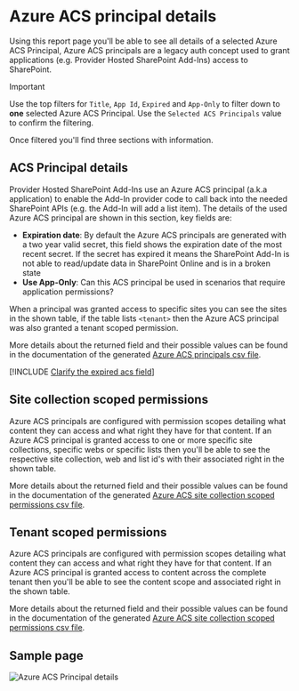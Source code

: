 # Azure ACS principal details

Using this report page you'll be able to see all details of a selected Azure ACS Principal, Azure ACS principals are a legacy auth concept used to grant applications (e.g. Provider Hosted SharePoint Add-Ins) access to SharePoint.

> [!Important]
> Use the top filters for `Title`, `App Id`, `Expired` and `App-Only` to filter down to **one** selected Azure ACS Principal. Use the `Selected ACS Principals` value to confirm the filtering.

Once filtered you'll find three sections with information.

## ACS Principal details

Provider Hosted SharePoint Add-Ins use an Azure ACS principal (a.k.a application) to enable the Add-In provider code to call back into the needed SharePoint APIs (e.g. the Add-In will add a list item). The details of the used Azure ACS principal are shown in this section, key fields are:

- **Expiration date**: By default the Azure ACS principals are generated with a two year valid secret, this field shows the expiration date of the most recent secret. If the secret has expired it means the SharePoint Add-In is not able to read/update data in SharePoint Online and is in a broken state
- **Use App-Only**: Can this ACS principal be used in scenarios that require application permissions?

When a principal was granted access to specific sites you can see the sites in the shown table, if the table lists `<tenant>` then the Azure ACS principal was also granted a tenant scoped permission.

More details about the returned field and their possible values can be found in the documentation of the generated [Azure ACS principals csv file](csv-classicacsprincipals.md).

[!INCLUDE [Clarify the expired acs field](./../fragments/clarify-acs-details.md)]

## Site collection scoped permissions

Azure ACS principals are configured with permission scopes detailing what content they can access and what right they have for that content. If an Azure ACS principal is granted access to one or more specific site collections, specific webs or specific lists then you'll be able to see the respective site collection, web and list id's with their associated right in the shown table.

More details about the returned field and their possible values can be found in the documentation of the generated [Azure ACS site collection scoped permissions csv file](csv-classicacsprincipalsitescopedpermissions.md).

## Tenant scoped permissions

Azure ACS principals are configured with permission scopes detailing what content they can access and what right they have for that content. If an Azure ACS principal is granted access to content across the complete tenant then you'll be able to see the content scope and associated right in the shown table.

More details about the returned field and their possible values can be found in the documentation of the generated [Azure ACS site collection scoped permissions csv file](csv-classicacsprincipaltenantcopedpermissions.md).

## Sample page

![Azure ACS Principal details](../images/addinsacsacsdetail.png)
